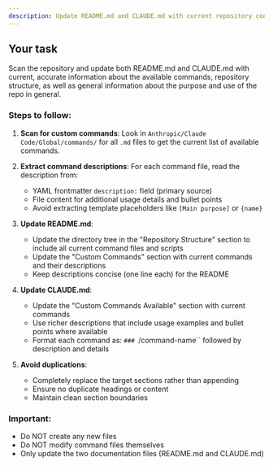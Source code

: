 ```yaml
---
description: Update README.md and CLAUDE.md with current repository content and functionality
---
```


## Your task

Scan the repository and update both README.md and CLAUDE.md with current, accurate information about the available commands, repository structure, as well as general information about the purpose and use of the repo in general.

### Steps to follow:

1. **Scan for custom commands**: Look in `Anthropic/Claude Code/Global/commands/` for all `.md` files to get the current list of available commands.

2. **Extract command descriptions**: For each command file, read the description from:
   - YAML frontmatter `description:` field (primary source)
   - File content for additional usage details and bullet points
   - Avoid extracting template placeholders like `[Main purpose]` or `{name}`

3. **Update README.md**:
   - Update the directory tree in the "Repository Structure" section to include all current command files and scripts
   - Update the "Custom Commands" section with current commands and their descriptions
   - Keep descriptions concise (one line each) for the README

4. **Update CLAUDE.md**:
   - Update the "Custom Commands Available" section with current commands
   - Use richer descriptions that include usage examples and bullet points where available
   - Format each command as: `### `/command-name`` followed by description and details

5. **Avoid duplications**: 
   - Completely replace the target sections rather than appending
   - Ensure no duplicate headings or content
   - Maintain clean section boundaries

### Important:
- Do NOT create any new files
- Do NOT modify command files themselves
- Only update the two documentation files (README.md and CLAUDE.md)
